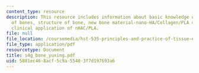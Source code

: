 ```yaml
---
content_type: resource
description: This resource includes information about basic knowledge of bone, function
  of bones, structure of bone, new bone material-nano-HA/Collagen/PLA composite and
  clinical application of nHAC/PLA.
file: null
file_location: /coursemedia/hst-535-principles-and-practice-of-tissue-engineering-fall-2004/5881ec468acf5c9a55403f7d197693a6_s4g_bone_yuxing.pdf
file_type: application/pdf
resourcetype: Document
title: s4g_bone_yuxing.pdf
uid: 5881ec46-8acf-5c9a-5540-3f7d197693a6
---
```

